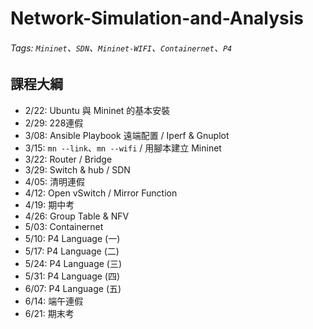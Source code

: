 Network-Simulation-and-Analysis
===

###### Tags: `Mininet`、`SDN`、`Mininet-WIFI`、`Containernet`、`P4`

## 課程大綱
* 2/22: Ubuntu 與 Mininet 的基本安裝
* 2/29: 228連假
* 3/08: Ansible Playbook 遠端配置 / Iperf & Gnuplot
* 3/15: `mn --link`、`mn --wifi` / 用腳本建立 Mininet
* 3/22: Router / Bridge 
* 3/29: Switch & hub / SDN
* 4/05: 清明連假
* 4/12: Open vSwitch / Mirror Function
* 4/19: 期中考
* 4/26: Group Table & NFV
* 5/03: Containernet
* 5/10: P4 Language (一)
* 5/17: P4 Language (二)
* 5/24: P4 Language (三)
* 5/31: P4 Language (四)
* 6/07: P4 Language (五)
* 6/14: 端午連假
* 6/21: 期末考
